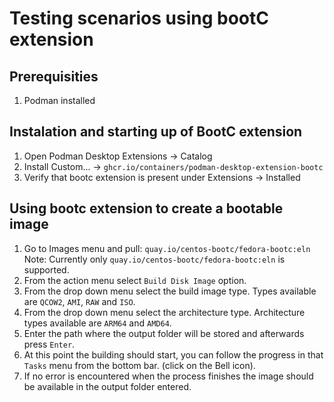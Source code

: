# Testing scenarios using bootC extension

## Prerequisities
1. Podman installed

## Instalation and starting up of BootC extension

1. Open Podman Desktop Extensions -> Catalog
2. Install Custom... -> `ghcr.io/containers/podman-desktop-extension-bootc`
3. Verify that bootc extension is present under Extensions -> Installed

## Using bootc extension to create a bootable image

1. Go to Images menu and pull: `quay.io/centos-bootc/fedora-bootc:eln`
    Note: Currently only `quay.io/centos-bootc/fedora-bootc:eln` is supported.
2. From the action menu select `Build Disk Image` option.
3. From the drop down menu select the build image type. Types available are `QCOW2`, `AMI`, `RAW` and `ISO`.
4. From the drop down menu select the architecture type. Architecture types available are `ARM64` and `AMD64`.
5. Enter the path where the output folder will be stored and afterwards press `Enter`.
6. At this point the building should start, you can follow the progress in that `Tasks` menu from the bottom bar. (click on the Bell icon).
7. If no error is encountered when the process finishes the image should be available in the output folder entered.
